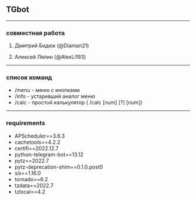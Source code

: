 ## TGbot
***
### совместная работа
1. Дмитрий Бидюк (@Diaman21)

2. Алексей Лялин (@AlexLi193)
***
### список команд
* /menu - меню с кнопками
* /info - устаревший аналог меню
* /calc - простой калькулятор ( /calc [num] [?] [num]) 
***


### requirements
* APScheduler==3.6.3
* cachetools==4.2.2
* certifi==2022.12.7
* python-telegram-bot==13.12
* pytz==2022.7
* pytz-deprecation-shim==0.1.0.post0
* six==1.16.0
* tornado==6.2
* tzdata==2022.7
* tzlocal==4.2